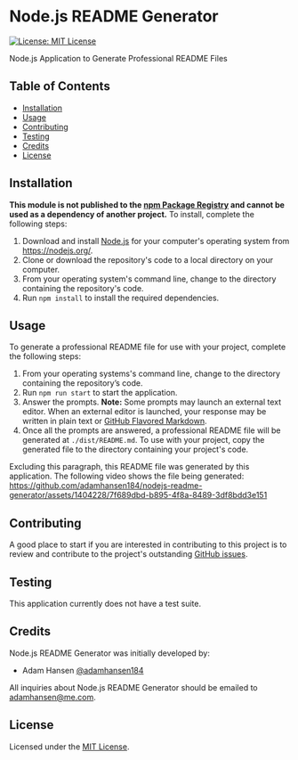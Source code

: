 # Node.js README Generator

<!-- ## Badges -->
[![License: MIT License](https://img.shields.io/badge/License-MIT-blue.svg)](https://choosealicense.com/licenses/mit/)


<!-- ## Description -->
Node.js Application to Generate Professional README Files


## Table of Contents
- [Installation](#installation)
- [Usage](#usage)
- [Contributing](#contributing)
- [Testing](#testing)
- [Credits](#credits)
- [License](#license)

## Installation
**This module is not published to the [npm Package Registry](https://www.npmjs.com/) and cannot be used as a dependency of another project.** To install, complete the following steps:

1. Download and install [Node.js](https://nodejs.org/) for your computer's operating system from https://nodejs.org/.
2. Clone or download the repository's code to a local directory on your computer.
3. From your operating system's command line, change to the directory containing the repository's code.
4. Run `npm install` to install the required dependencies.


## Usage
To generate a professional README file for use with your project, complete the following steps:

1. From your operating systems's command line, change to the directory containing the repository’s code.
2. Run `npm run start` to start the application.
3. Answer the prompts. **Note:** Some prompts may launch an external text editor. When an external editor is launched, your response may be written in plain text or [GitHub Flavored Markdown](https://docs.github.com/en/get-started/writing-on-github/getting-started-with-writing-and-formatting-on-github/basic-writing-and-formatting-syntax).
4. Once all the prompts are answered, a professional README file will be generated at `./dist/README.md`. To use with your project, copy the generated file to the directory containing your project's code.

Excluding this paragraph, this README file was generated by this application. The following video shows the file being generated:
https://github.com/adamhansen184/nodejs-readme-generator/assets/1404228/7f689dbd-b895-4f8a-8489-3df8bdd3e151


## Contributing
A good place to start if you are interested in contributing to this project is to review and contribute to the project's outstanding [GitHub issues](https://github.com/adamhansen184/nodejs-readme-generator/issues).


## Testing
This application currently does not have a test suite.


## Credits
Node.js README Generator was initially developed by:
- Adam Hansen [@adamhansen184](https://github.com/adamhansen184)

All inquiries about Node.js README Generator should be emailed to [adamhansen@me.com](mailto:adamhansen@me.com).

## License
Licensed under the [MIT License](https://choosealicense.com/licenses/mit/).

